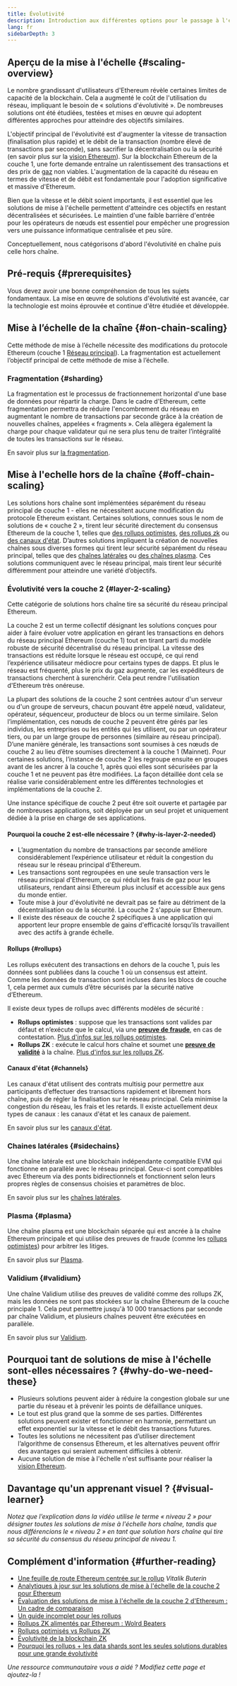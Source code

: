 ```yaml
---
title: Évolutivité
description: Introduction aux différentes options pour le passage à l'échelle actuellement en cours de développement par la communauté Ethereum.
lang: fr
sidebarDepth: 3
---
```


## Aperçu de la mise à l'échelle {#scaling-overview}

Le nombre grandissant d'utilisateurs d'Ethereum révèle certaines limites de capacité de la blockchain. Cela a augmenté le coût de l'utilisation du réseau, impliquant le besoin de « solutions d'évolutivité ». De nombreuses solutions ont été étudiées, testées et mises en œuvre qui adoptent différentes approches pour atteindre des objectifs similaires.

L'objectif principal de l'évolutivité est d'augmenter la vitesse de transaction (finalisation plus rapide) et le débit de la transaction (nombre élevé de transactions par seconde), sans sacrifier la décentralisation ou la sécurité (en savoir plus sur la [vision Ethereum](/roadmap/vision/)). Sur la blockchain Ethereum de la couche 1, une forte demande entraîne un ralentissement des transactions et des prix de [gaz](/developers/docs/gas/) non viables. L'augmentation de la capacité du réseau en termes de vitesse et de débit est fondamentale pour l'adoption significative et massive d'Ethereum.

Bien que la vitesse et le débit soient importants, il est essentiel que les solutions de mise à l'échelle permettent d'atteindre ces objectifs en restant décentralisées et sécurisées. Le maintien d'une faible barrière d'entrée pour les opérateurs de nœuds est essentiel pour empêcher une progression vers une puissance informatique centralisée et peu sûre.

Conceptuellement, nous catégorisons d'abord l'évolutivité en chaîne puis celle hors chaîne.

## Pré-requis {#prerequisites}

Vous devez avoir une bonne compréhension de tous les sujets fondamentaux. La mise en œuvre de solutions d'évolutivité est avancée, car la technologie est moins éprouvée et continue d'être étudiée et développée.

## Mise à l’échelle de la chaîne {#on-chain-scaling}

Cette méthode de mise à l’échelle nécessite des modifications du protocole Ethereum (couche 1 [Réseau principal](/glossary/#mainnet)). La fragmentation est actuellement l’objectif principal de cette méthode de mise à l’échelle.

### Fragmentation {#sharding}

La fragmentation est le processus de fractionnement horizontal d'une base de données pour répartir la charge. Dans le cadre d'Ethereum, cette fragmentation permettra de réduire l'encombrement du réseau en augmentant le nombre de transactions par seconde grâce à la création de nouvelles chaînes, appelées « fragments ». Cela allègera également la charge pour chaque validateur qui ne sera plus tenu de traiter l’intégralité de toutes les transactions sur le réseau.

En savoir plus sur [la fragmentation](/upgrades/sharding/).

## Mise à l'echelle hors de la chaîne {#off-chain-scaling}

Les solutions hors chaîne sont implémentées séparément du réseau principal de couche 1 - elles ne nécessitent aucune modification du protocole Ethereum existant. Certaines solutions, connues sous le nom de solutions de « couche 2 », tirent leur sécurité directement du consensus Ethereum de la couche 1, telles que [des rollups optimistes](/developers/docs/scaling/optimistic-rollups/), [des rollups zk](/developers/docs/scaling/zk-rollups/) ou [des canaux d'état](/developers/docs/scaling/state-channels/). D’autres solutions impliquent la création de nouvelles chaînes sous diverses formes qui tirent leur sécurité séparément du réseau principal, telles que des [chaînes latérales](#sidechains) ou [des chaînes plasma](#plasma). Ces solutions communiquent avec le réseau principal, mais tirent leur sécurité différemment pour atteindre une variété d’objectifs.

### Évolutivité vers la couche 2 {#layer-2-scaling}

Cette catégorie de solutions hors chaîne tire sa sécurité du réseau principal Ethereum.

La couche 2 est un terme collectif désignant les solutions conçues pour aider à faire évoluer votre application en gérant les transactions en dehors du réseau principal Ethereum (couche 1) tout en tirant parti du modèle robuste de sécurité décentralisé du réseau principal. La vitesse des transactions est réduite lorsque le réseau est occupé, ce qui rend l’expérience utilisateur médiocre pour certains types de dapps. Et plus le réseau est fréquenté, plus le prix du gaz augmente, car les expéditeurs de transactions cherchent à surenchérir. Cela peut rendre l'utilisation d'Ethereum très onéreuse.

La plupart des solutions de la couche 2 sont centrées autour d'un serveur ou d'un groupe de serveurs, chacun pouvant être appelé nœud, validateur, opérateur, séquenceur, producteur de blocs ou un terme similaire. Selon l’implémentation, ces nœuds de couche 2 peuvent être gérés par les individus, les entreprises ou les entités qui les utilisent, ou par un opérateur tiers, ou par un large groupe de personnes (similaire au réseau principal). D’une manière générale, les transactions sont soumises à ces nœuds de couche 2 au lieu d’être soumises directement à la couche 1 (Mainnet). Pour certaines solutions, l’instance de couche 2 les regroupe ensuite en groupes avant de les ancrer à la couche 1, après quoi elles sont sécurisées par la couche 1 et ne peuvent pas être modifiées. La façon détaillée dont cela se réalise varie considérablement entre les différentes technologies et implémentations de la couche 2.

Une instance spécifique de couche 2 peut être soit ouverte et partagée par de nombreuses applications, soit déployée par un seul projet et uniquement dédiée à la prise en charge de ses applications.

#### Pourquoi la couche 2 est-elle nécessaire ? {#why-is-layer-2-needed}

- L’augmentation du nombre de transactions par seconde améliore considérablement l’expérience utilisateur et réduit la congestion du réseau sur le réseau principal d'Ethereum.
- Les transactions sont regroupées en une seule transaction vers le réseau principal d'Ethereum, ce qui réduit les frais de gaz pour les utilisateurs, rendant ainsi Ethereum plus inclusif et accessible aux gens du monde entier.
- Toute mise à jour d'évolutivité ne devrait pas se faire au détriment de la décentralisation ou de la sécurité. La couche 2 s'appuie sur Ethereum.
- Il existe des réseaux de couche 2 spécifiques à une application qui apportent leur propre ensemble de gains d'efficacité lorsqu’ils travaillent avec des actifs à grande échelle.

#### Rollups {#rollups}

Les rollups exécutent des transactions en dehors de la couche 1, puis les données sont publiées dans la couche 1 où un consensus est atteint. Comme les données de transaction sont incluses dans les blocs de couche 1, cela permet aux cumuls d’être sécurisés par la sécurité native d’Ethereum.

Il existe deux types de rollups avec différents modèles de sécurité :

- **Rollups optimistes** : suppose que les transactions sont valides par défaut et n’exécute que le calcul, via une [**preuve de fraude**](/glossary/#fraud-proof), en cas de contestation. [Plus d'infos sur les rollups optimistes](/developers/docs/scaling/optimistic-rollups/).
- **Rollups ZK** : exécute le calcul hors chaîne et soumet une [**preuve de validité**](/glossary/#validity-proof) à la chaîne. [Plus d'infos sur les rollups ZK](/developers/docs/scaling/zk-rollups/).

#### Canaux d'état {#channels}

Les canaux d'état utilisent des contrats multisig pour permettre aux participants d’effectuer des transactions rapidement et librement hors chaîne, puis de régler la finalisation sur le réseau principal. Cela minimise la congestion du réseau, les frais et les retards. Il existe actuellement deux types de canaux : les canaux d'état et les canaux de paiement.

En savoir plus sur les [canaux d'état](/developers/docs/scaling/state-channels/).

### Chaines latérales {#sidechains}

Une chaîne latérale est une blockchain indépendante compatible EVM qui fonctionne en parallèle avec le réseau principal. Ceux-ci sont compatibles avec Ethereum via des ponts bidirectionnels et fonctionnent selon leurs propres règles de consensus choisies et paramètres de bloc.

En savoir plus sur les [chaînes latérales](/developers/docs/scaling/sidechains/).

### Plasma {#plasma}

Une chaîne plasma est une blockchain séparée qui est ancrée à la chaîne Ethereum principale et qui utilise des preuves de fraude (comme les [rollups optimistes](/developers/docs/scaling/optimistic-rollups/)) pour arbitrer les litiges.

En savoir plus sur [Plasma](/developers/docs/scaling/plasma/).

### Validium {#validium}

Une chaîne Validium utilise des preuves de validité comme des rollups ZK, mais les données ne sont pas stockées sur la chaîne Ethereum de la couche principale 1. Cela peut permettre jusqu'à 10 000 transactions par seconde par chaîne Validium, et plusieurs chaînes peuvent être exécutées en parallèle.

En savoir plus sur [Validium](/developers/docs/scaling/validium/).

## Pourquoi tant de solutions de mise à l'échelle sont-elles nécessaires ? {#why-do-we-need-these}

- Plusieurs solutions peuvent aider à réduire la congestion globale sur une partie du réseau et à prévenir les points de défaillance uniques.
- Le tout est plus grand que la somme de ses parties. Différentes solutions peuvent exister et fonctionner en harmonie, permettant un effet exponentiel sur la vitesse et le débit des transactions futures.
- Toutes les solutions ne nécessitent pas d’utiliser directement l’algorithme de consensus Ethereum, et les alternatives peuvent offrir des avantages qui seraient autrement difficiles à obtenir.
- Aucune solution de mise à l'échelle n'est suffisante pour réaliser la [vision Ethereum](/roadmap/vision/).

## Davantage qu'un apprenant visuel ? {#visual-learner}

<YouTube id="BgCgauWVTs0" />

_Notez que l’explication dans la vidéo utilise le terme « niveau 2 » pour désigner toutes les solutions de mise à l'échelle hors chaîne, tandis que nous différencions le « niveau 2 » en tant que solution hors chaîne qui tire sa sécurité du consensus du réseau principal de niveau 1._

<YouTube id="7pWxCklcNsU" />

## Complément d'information {#further-reading}

- [Une feuille de route Ethereum centrée sur le rollup](https://ethereum-magicians.org/t/a-rollup-centric-ethereum-roadmap/4698) _Vitalik Buterin_
- [Analytiques à jour sur les solutions de mise à l'échelle de la couche 2 pour Ethereum](https://www.l2beat.com/)
- [Évaluation des solutions de mise à l'échelle de la couche 2 d'Ethereum : Un cadre de comparaison](https://medium.com/matter-labs/evaluating-ethereum-l2-scaling-solutions-a-comparison-framework-b6b2f410f955)
- [Un guide incomplet pour les rollups](https://vitalik.ca/general/2021/01/05/rollup.html)
- [Rollups ZK alimentés par Ethereum : Wolrd Beaters](https://hackmd.io/@canti/rkUT0BD8K)
- [Rollups optimisés vs Rollups ZK](https://limechain.tech/blog/optimistic-rollups-vs-zk-rollups/)
- [Évolutivité de la blockchain ZK](https://ethworks.io/assets/download/zero-knowledge-blockchain-scaling-ethworks.pdf)
- [Pourquoi les rollups + les data shards sont les seules solutions durables pour une grande évolutivité](https://polynya.medium.com/why-rollups-data-shards-are-the-only-sustainable-solution-for-high-scalability-c9aabd6fbb48)

_Une ressource communautaire vous a aidé ? Modifiez cette page et ajoutez-la !_
